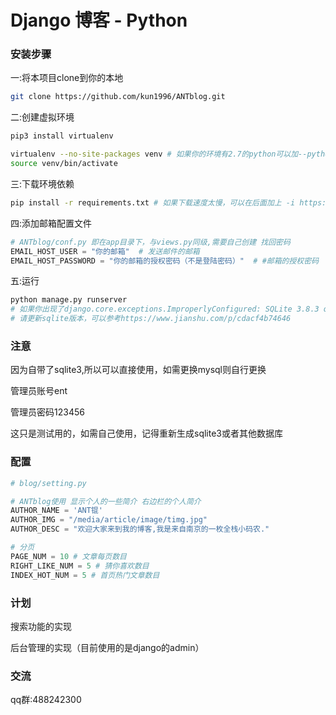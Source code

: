 # Django 博客 - Python

### 安装步骤

一:将本项目clone到你的本地
```bash
git clone https://github.com/kun1996/ANTblog.git
```
二:创建虚拟环境
```bash
pip3 install virtualenv

virtualenv --no-site-packages venv # 如果你的环境有2.7的python可以加--python=python3参数指定python版本
source venv/bin/activate
```
三:下载环境依赖
```bash
pip install -r requirements.txt # 如果下载速度太慢，可以在后面加上 -i https://pypi.doubanio.com/simple/
```
四:添加邮箱配置文件
```python
# ANTblog/conf.py 即在app目录下，与views.py同级,需要自己创建 找回密码
EMAIL_HOST_USER = "你的邮箱"  # 发送邮件的邮箱
EMAIL_HOST_PASSWORD = "你的邮箱的授权密码（不是登陆密码）"  # #邮箱的授权密码
```
五:运行
```bash
python manage.py runserver
# 如果你出现了django.core.exceptions.ImproperlyConfigured: SQLite 3.8.3 or later is required (found 3.7.17).错误
# 请更新sqlite版本，可以参考https://www.jianshu.com/p/cdacf4b74646
```
### 注意
因为自带了sqlite3,所以可以直接使用，如需更换mysql则自行更换

管理员账号ent

管理员密码123456

这只是测试用的，如需自己使用，记得重新生成sqlite3或者其他数据库

### 配置
```python
# blog/setting.py

# ANTblog使用 显示个人的一些简介 右边栏的个人简介
AUTHOR_NAME = 'ANT锟'
AUTHOR_IMG = "/media/article/image/timg.jpg"
AUTHOR_DESC = "欢迎大家来到我的博客,我是来自南京的一枚全栈小码农."

# 分页
PAGE_NUM = 10 # 文章每页数目
RIGHT_LIKE_NUM = 5 # 猜你喜欢数目
INDEX_HOT_NUM = 5 # 首页热门文章数目
```

### 计划
搜索功能的实现

后台管理的实现（目前使用的是django的admin）

### 交流
qq群:488242300

